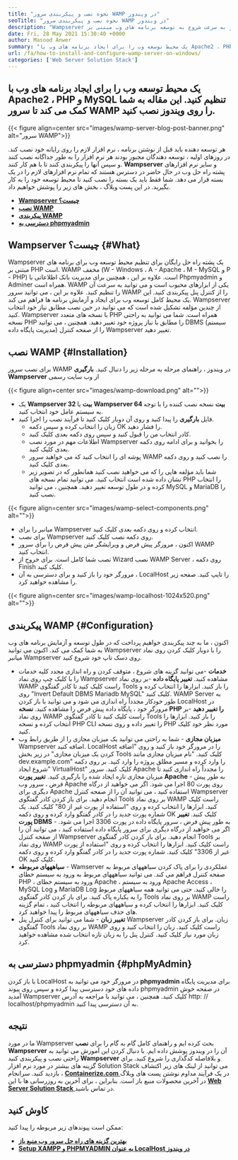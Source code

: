 ```yaml
---
title: "نحوه نصب و پیکربندی سرور WAMP در ویندوز" 
seoTitle: "نحوه نصب و پیکربندی سرور WAMP در ویندوز" 
description: "Wampserver را روی ویندوز نصب کرده و به سرعت شروع به توسعه برنامه های وب مبتنی بر PHP کنید. سرور WAMP برای هر دو ویندوز 32 و 64 بیت در دسترس است." 
date: Fri, 28 May 2021 15:30:40 +0000
author: Masood Anwer
summary: "یک محیط توسعه وب را برای ایجاد برنامه های وب با Apache2 ، PHP و MySQL تنظیم کنید. این مقاله به شما کمک می کند تا سرور WAMP را روی ویندوز نصب کنید." 
url: /fa/how-to-install-and-configure-wamp-server-on-windows/
categories: ['Web Server Solution Stack']
---
```


## یک محیط توسعه وب را برای ایجاد برنامه های وب با Apache2 ، PHP و MySQL تنظیم کنید. این مقاله به شما کمک می کند تا سرور WAMP را روی ویندوز نصب کنید.

{{< figure align=center src="images/wamp-server-blog-post-banner.png" alt="سرور WAMP">}}

هر توسعه دهنده باید قبل از نوشتن برنامه ، نرم افزار لازم را روی رایانه خود نصب کند. در روزهای اولیه ، توسعه دهندگان مجبور بودند هر نرم افزار را به طور جداگانه نصب کنند و سپس آنها را پیکربندی کنند تا با هم کار کنند.  **Wampserver**  و سایر نرم افزارهای پشته راه حل وب در حال حاضر در دسترس هستند که تمام نرم افزارهای لازم را در یک بسته قرار می دهد. شما فقط باید یک بسته را نصب کنید تا محیط توسعه خود را به کار بگیرید.
در این پست وبلاگ ، بخش های زیر را پوشش خواهیم داد.
* [  **Wampserver چیست؟**  ][1]
* [  **نصب WAMP**  ][2]
* [  **پیکربندی WAMP**  ][3]
* [  **دسترسی به phpmyadmin**  ][4]

## Wampserver چیست؟ {#What}

Wampserver یک پشته راه حل رایگان برای تنظیم محیط توسعه وب برای برنامه های مبتنی بر PHP است. WAMP مخفف (W - Windows ، A - Apache ، M - MySQL و P - PHP) است. علاوه بر این ، همچنین برای مدیریت بانک اطلاعاتی با Phpmyadmin و Adminer همراه است. WAMP یکی از ابزارهای محبوب است و می توانید به سرعت آن را تنظیم کنید. علاوه بر این ، می توانید سرور WAMP را از کنترل پنل پیکربندی کنید. این یک محیط کامل توسعه وب برای ایجاد و آزمایش برنامه ها فراهم می کند. Wampserver از چندین مؤلفه تشکیل شده است که می توانید در حین نصب مطابق نیاز خود انتخاب کنید. Wampserver با نسخه های متعدد PHP همراه است. شما می توانید به راحتی نسخه PHP را مطابق با نیاز پروژه خود تغییر دهید. همچنین ، می توانید DBMS (سیستم مدیریت پایگاه داده) را از صفحه کنترل Wampserver تغییر دهید.

## نصب WAMP {#Installation}

برای نصب سرور WAMP در ویندوز ، راهنمای مرحله به مرحله زیر را دنبال کنید.
 **بارگیری Wampserver** از وب سایت رسمی

{{< figure align=center src="images/wamp-download.png" alt="">}}

* یک  **Wampserver 32 بیت** یا **Wampserver 64 بیت**  نسخه نصب کننده را با توجه به سیستم عامل خود انتخاب کنید.
* فایل  **بارگیری**  را پیدا کنید و روی آن دوبار کلیک کنید تا فرآیند نصب را اجرا کنید.
  * زبان را انتخاب کرده و سپس دکمه OK را فشار دهید.
  * کادر انتخاب من را قبول کنید و سپس روی دکمه بعدی کلیک کنید.
  * اطلاعات مهم در مورد نصب Wampserver را بخوانید و برای ادامه روی دکمه بعدی کلیک کنید.
  * پوشه ای را انتخاب کنید که می خواهید سرور WAMP را نصب کنید و روی دکمه بعدی کلیک کنید.
  * شما باید مؤلفه هایی را که می خواهید نصب کنید همانطور که در تصویر زیر نشان داده شده است انتخاب کنید. می توانید تمام نسخه های PHP را انتخاب کرده و در طول توسعه تغییر دهید. همچنین ، می توانید MySQL و MariaDB را نصب کنید.

{{< figure align=center src="images/wamp-select-components.png" alt="">}}

  * میانبر را برای Wampserver انتخاب کرده و روی دکمه بعدی کلیک کنید.
  * برای نصب Wampserver روی دکمه نصب کلیک کنید.
  * اکنون ، مرورگر پیش فرض و ویرایشگر متن پیش فرض را برای سرور WAMP انتخاب کنید.
  * نصب شما کامل است. برای خروج از Wizard نصب WAMP Server ، روی دکمه Finish کلیک کنید.
  * مرورگر خود را باز کنید و برای دسترسی به آن ، LocalHost را تایپ کنید. صفحه زیر را مشاهده خواهید کرد.

{{< figure align=center src="images/wamp-localhost-1024x520.png" alt="">}}


## پیکربندی WAMP {#Configuration}

اکنون ، ما به چند پیکربندی خواهیم پرداخت که در طول توسعه و آزمایش برنامه های وب به شما کمک می کند. اکنون می توانید Wampserver را با دوبار کلیک کردن روی نماد میانبر Wampserver روی دسک تاپ خود شروع کنید.
*  **خدمات**  -می توانید گزینه های شروع ، متوقف کردن و راه اندازی مجدد کلیه خدمات را با کلیک چپ روی نماد Wampserver مشاهده کنید.
 **تغییر پایگاه داده** -بر روی نماد WAMP راست کلیک کنید تا کادر گفتگوی Tools را باز کنید. ابزارها را انتخاب کرده و روی "Invert Default DBMS Mariadb MySQL" کلیک کنید. WAMP Server به طور خودکار مجدداً راه اندازی می شود و می توانید با باز کردن LocalHost در مرورگر خود ، پایگاه داده پیش فرض را مشاهده کنید.
 **نسخه PHP را تغییر دهید** -بر روی نماد WAMP راست کلیک کنید تا کادر گفتگوی Tools را باز کنید. ابزارها را انتخاب کرده و نسخه PHP CLI را تغییر داده و روی نسخه PHP مورد نظر خود کلیک کنید.
*  **میزبان مجازی**  - شما به راحتی می توانید یک میزبان مجازی را از طریق رابط وب Wampserver اضافه کنید. LocalHost را در مرورگر خود باز کنید و روی "اضافه کردن یک میزبان مجازی" در زیر بخش Tools کلیک کنید. "نام میزبان مجازی مانند dev.example.com" را وارد کرده و مسیر مطلق پروژه را وارد کنید. بر روی دکمه "شروع ایجاد VirtualHost" کلیک کنید. سرور Apache را مجدداً راه اندازی کنید تا میزبان مجازی تازه ایجاد شده را بارگیری کنید.
 **تغییر پورت Apache** - به طور پیش فرض ، سرور وب Apache روی پورت 80 اجرا می شود. اگر می خواهید از درگاه دیگری برای Apache استفاده کنید ، می توانید آن را از صفحه کنترل Wampserver انجام دهید. برای باز کردن کادر گفتگوی Tools بر روی نماد WAMP راست کلیک کنید. ابزارها را انتخاب کرده و روی "استفاده از پورت غیر از 80" کلیک کنید. یک شماره پورت جدید را در کادر گفتگو وارد کرده و روی دکمه OK کلیک کنید.
 **تغییر پورت DBMS** - به طور پیش فرض ، سرور پایگاه داده در پورت 3306 اجرا می شود. اگر می خواهید از درگاه دیگری برای سرور پایگاه داده استفاده کنید ، می توانید آن را از صفحه کنترل Wampserver انجام دهید. برای باز کردن کادر گفتگوی Tools بر روی نماد WAMP راست کلیک کنید. ابزارها را انتخاب کرده و روی "استفاده از پورت غیر از 3306" کلیک کنید. شماره پورت جدید را در کادر گفتگو وارد کرده و روی دکمه OK کلیک کنید.
*  **سیاهههای مربوطه**  - Wamserver عملکردی را برای پاک کردن سیاهههای مربوط به صفحه کنترل فراهم می کند. می توانید سیاهههای مربوط به ورود به سیستم خطای PHP ، ورود به سیستم خطای Apache ، ورود به سیستم Apache Access ، MySQL Log و MariaDB Log را خالی کنید. حتی می توانید همه سیاهههای مربوط را به یکباره پاک کنید. برای باز کردن کادر گفتگوی Tools بر روی نماد WAMP راست کلیک کنید. ابزارها را انتخاب کرده و سیاهههای مربوطه را انتخاب کنید ، تمام گزینه های حذف سیاهههای مربوط را پیدا خواهید کرد.
*  **تغییر زبان**  - شما می توانید برای کنترل پنل Wampserver زبان. برای باز کردن کادر گفتگوی Tools بر روی نماد WAMP راست کلیک کنید. زبان را انتخاب کنید و روی زبان مورد نیاز کلیک کنید. کنترل پنل را به زبان تازه انتخاب شده مشاهده خواهید کرد.

## دسترسی به phpmyadmin {#phpMyAdmin}

با باز کردن LocalHost در مرورگر خود می توانید به  **phpmyadmin**  برای مدیریت پایگاه داده های خود دسترسی پیدا کرده و سپس روی پیوند phpmyadmin در صفحه خوش آمدید Wampserver کلیک کنید. همچنین ، می توانید با مراجعه به آدرس http: // localhost/phpmyadmin به آن دسترسی پیدا کنید.

## نتیجه
ما در مورد Wampserver بحث کرده ایم و راهنمای کامل گام به گام را برای  **نصب Wampserver** آن را در ویندوز پوشش داده ایم. با دنبال کردن این آموزش می توانید به راحتی نصب و پیکربندی کنید **Wampserver**  و بلافاصله کدگذاری را شروع کنید. برای گزینه های بیشتر در مورد نرم افزار Solution Stack می توانید از لینک های زیر اکتشاف بازدید کنید.
سرانجام ، [  **Containerize.com** ][5] در یک فرآیند مداوم نوشتن پست های وبلاگ در آخرین محصولات منبع باز است. بنابراین ، برای آخرین به روزرسانی ها با این [ **Web Server Solution Stack**  ][6] در تماس باشید.

## کاوش کنید
ممکن است پیوندهای زیر مربوطه را پیدا کنید:
* [  **بهترین گزینه های راه حل سرور وب منبع باز**  ][7]
* [  **Setup XAMPP و PHPMYADMIN به عنوان LocalHost در ویندوز**  ][8]



 [1]: #What
 [2]: #Installation
 [3]: #Configuration
 [4]: #phpMyAdmin
 [5]: https://containerize.com
 [6]: https://blog.containerize.com/category/web-server-solution-stack/
 [7]: https://products.containerize.com/solution-stack/
 [8]: https://blog.containerize.com/database-management-software/how-to-setup-xampp-and-phpmyadmin-as-localhost-on-windows/
